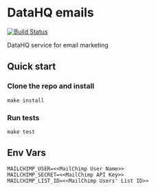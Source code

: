 # DataHQ emails
[![Build Status](https://travis-ci.org/datahq/datahub-emails.svg?branch=master)](https://travis-ci.org/datahq/datahub-emails)

DataHQ service for email marketing

## Quick start

### Clone the repo and install

`make install`

### Run tests

`make test`

## Env Vars

```
MAILCHIMP_USER=<<MailChimp User Name>>
MAILCHIMP_SECRET=<<MailChimp API Key>>
MAILCHIMP_LIST_ID=<<MailChimp Users' List ID>>
```
